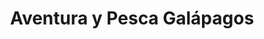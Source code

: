 ---
title: "Aventura y Pesca Galápagos"
url: /parroquia-puerto-ayora/aventura-y-pesca-galapagos/
shop: agencia de viajes
---